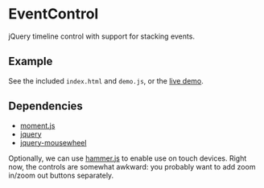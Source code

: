 # EventControl

jQuery timeline control with support for stacking events.

## Example

See the included `index.html` and `demo.js`, or the [live demo][demo].

## Dependencies

* [moment.js][moment]
* [jquery][jquery]
* [jquery-mousewheel][jquery-mousewheel]

Optionally, we can use [hammer.js][hammer] to enable use on touch
devices. Right now, the controls are somewhat awkward: you probably
want to add zoom in/zoom out buttons separately.

[demo]: http://www.kri.gs/eventcontrol/ "kri.gs/eventcontrol"
[moment]: http://momentjs.com/ "moment.js"
[jquery]: https://jquery.org/ "jquery"
[jquery-mousewheel]: https://github.com/jquery/jquery-mousewheel "jquery-mousewheel"
[hammer]: http://hammerjs.github.io/ "hammer.js"
